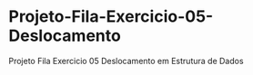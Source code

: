 # Projeto-Fila-Exercicio-05-Deslocamento
Projeto Fila Exercicio 05 Deslocamento em Estrutura de Dados
